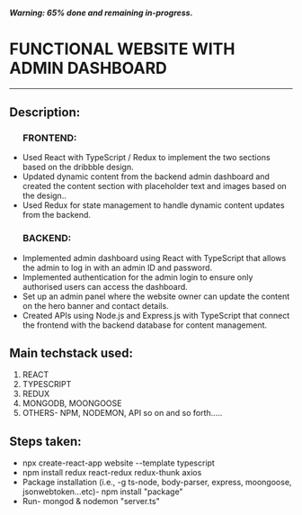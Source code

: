 <h5>Warning: 65% done and remaining in-progress.</h5>

# FUNCTIONAL WEBSITE WITH ADMIN DASHBOARD

<hr/>

<h2 align="left">Description:</h2>

<ul>
  <h3 align="left">FRONTEND:</h3>
  <li align="left">Used React with TypeScript / Redux to implement the two sections based on the dribbble design.</li>
  <li align="left">Updated dynamic content from the backend admin dashboard and created the content section with placeholder text and images based on the design..</li>
  <li align="left">Used Redux for state management to handle dynamic content updates from the backend.</li>

  <h3 align="left">BACKEND:</h3>
  <li align="left">Implemented admin dashboard using React with TypeScript that allows the admin to log in with an admin ID and password.</li>
  <li align="left">Implemented authentication for the admin login to ensure only authorised users can access the dashboard.</li>
  <li align="left">Set up an admin panel where the website owner can update the content on the hero banner and contact details.</li>
  <li align="left">Created APIs using Node.js and Express.js with TypeScript that connect the frontend with the backend database for content management.</li>  
</ul>

<h2 align="left">Main techstack used:</h2>
<ol>
<li align="left">REACT</li>
<li align="left">TYPESCRIPT</li>
<li align="left">REDUX</li>
<li align="left">MONGODB, MOONGOOSE </li>
<li align="left">OTHERS- NPM, NODEMON, API so on and so forth..... </li>
</ol>

<h2 align="left">Steps taken:</h2>
<ul>
<li align="left">npx create-react-app website --template typescript</li>
<li align="left">npm install redux react-redux redux-thunk axios</li>
<li align="left">Package installation (i.e., -g ts-node, body-parser, express, moongoose, jsonwebtoken...etc)- npm install "package"</li>
<li align="left">Run- mongod & nodemon "server.ts"</li>
</ul>
